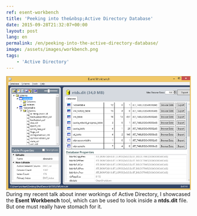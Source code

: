 ```yaml
---
ref: esent-workbench
title: 'Peeking into the&nbsp;Active Directory Database'
date: 2015-09-28T21:32:07+00:00
layout: post
lang: en
permalink: /en/peeking-into-the-active-directory-database/
image: /assets/images/workbench.png
tags:
    - 'Active Directory'
---
```


![Esent Workbench](../../assets/images/workbench.png) During my recent talk about inner workings of&nbsp;Active Directory, I&nbsp;showcased the&nbsp;**Esent Workbench** tool, which&nbsp;can&nbsp;be&nbsp;used to&nbsp;look inside a&nbsp;**ntds.dit** file. But&nbsp;one must really have stomach for&nbsp;it.
